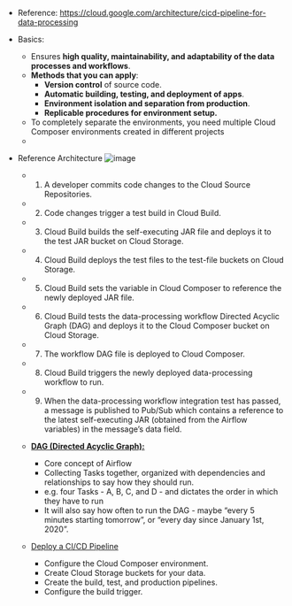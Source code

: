 - Reference: https://cloud.google.com/architecture/cicd-pipeline-for-data-processing
- Basics:
  - Ensures **high quality, maintainability, and adaptability of the data processes and workflows**.
  - **Methods that you can apply**:
    - **Version control** of source code.
    - **Automatic building, testing, and deployment of apps**.
    - **Environment isolation and separation from production**.
    - **Replicable procedures for environment setup.**
  - To completely separate the environments, you need multiple Cloud Composer environments created in different projects
  -  

- Reference Architecture
![image](https://github.com/Ajit1279/GCP_Learning/assets/81754034/f7a871bc-a00f-45fd-88ad-e554b37afbf4)

  - 1. A developer commits code changes to the Cloud Source Repositories.
  - 2. Code changes trigger a test build in Cloud Build.
  - 3. Cloud Build builds the self-executing JAR file and deploys it to the test JAR bucket on Cloud Storage.
  - 4. Cloud Build deploys the test files to the test-file buckets on Cloud Storage.
  - 5. Cloud Build sets the variable in Cloud Composer to reference the newly deployed JAR file.
  - 6. Cloud Build tests the data-processing workflow Directed Acyclic Graph (DAG) and deploys it to the Cloud Composer bucket on Cloud Storage.
  - 7. The workflow DAG file is deployed to Cloud Composer.
  - 8. Cloud Build triggers the newly deployed data-processing workflow to run.
  - 9. When the data-processing workflow integration test has passed, a message is published to Pub/Sub which contains a reference to the latest self-executing JAR (obtained from the Airflow variables) in the message’s data field.     


  - [**DAG (Directed Acyclic Graph):**](https://airflow.apache.org/docs/apache-airflow/stable/core-concepts/dags.html)
    - Core concept of Airflow
    - Collecting Tasks together, organized with dependencies and relationships to say how they should run.
    - e.g. four Tasks - A, B, C, and D - and dictates the order in which they have to run
    - It will also say how often to run the DAG - maybe “every 5 minutes starting tomorrow”, or “every day since January 1st, 2020”.
   
  - [Deploy a CI/CD Pipeline](https://cloud.google.com/architecture/cicd-pipeline-for-data-processing/deployment)
    - Configure the Cloud Composer environment.
    - Create Cloud Storage buckets for your data.
    - Create the build, test, and production pipelines.
    - Configure the build trigger. 
